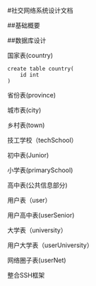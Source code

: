 #社交网络系统设计文档

##基础概要





##数据库设计

国家表(country)

	create table country(
		id int 
	)
	
省份表(province)


城市表(city)


乡村表(town)


技工学校（techSchool）


初中表(Junior)

小学表(primarySchool)


高中表(公共信息部分)


用户表（user）


用户高中表(userSenior)


大学表（university）


用户大学表（userUniversity）


网络圈子表(userNet)


整合SSH框架





